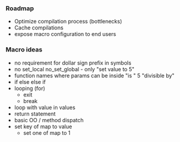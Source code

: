 
### Roadmap
- Optimize compilation process (bottlenecks)
- Cache compilations
- expose macro configuration to end users

### Macro ideas
- no requirement for dollar sign prefix in symbols
- no set_local no_set_global - only "set value to 5"
- function names where params can be inside "is " 5 "divisible by"
- if else else if
- looping (for)
	- exit
	- break
- loop with value in values
- return statement
- basic OO / method dispatch
- set key of map to value
	- set one of map to 1